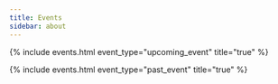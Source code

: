 ```yaml
---
title: Events
sidebar: about
---
```


{% include events.html event_type="upcoming_event" title="true" %}


{% include events.html event_type="past_event" title="true" %}


